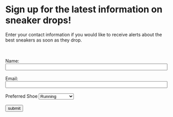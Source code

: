 <!DOCTYPE html>
 
<html>
<head>
 
 <script>
  !function(){var analytics=window.analytics=window.analytics||[];if(!analytics.initialize)if(analytics.invoked)window.console&&console.error&&console.error("Segment snippet included twice.");else{analytics.invoked=!0;analytics.methods=["trackSubmit","trackClick","trackLink","trackForm","pageview","identify","reset","group","track","ready","alias","debug","page","once","off","on","addSourceMiddleware","addIntegrationMiddleware","setAnonymousId","addDestinationMiddleware"];analytics.factory=function(e){return function(){var t=Array.prototype.slice.call(arguments);t.unshift(e);analytics.push(t);return analytics}};for(var e=0;e<analytics.methods.length;e++){var key=analytics.methods[e];analytics[key]=analytics.factory(key)}analytics.load=function(key,e){var t=document.createElement("script");t.type="text/javascript";t.async=!0;t.src="https://cdn.segment.com/analytics.js/v1/" + key + "/analytics.min.js";var n=document.getElementsByTagName("script")[0];n.parentNode.insertBefore(t,n);analytics._loadOptions=e};analytics._writeKey="3QOElC3ShA1wbIKVSZQbOUiK6Lsb1z98";;analytics.SNIPPET_VERSION="4.15.3";
  analytics.load("3QOElC3ShA1wbIKVSZQbOUiK6Lsb1z98",
 //Batching  
  {
    integrations: {
      "Segment.io": {
        deliveryStrategy: {
          strategy: "batching",
          config: {
            size: 10,
            timeout: 5000
          }
        }
      }
    }
  } 
  );
  
  
  ;
  analytics.page();
  }}();
</script>
 
 
<title>Sneakerhead Signup<span id="selection-marker-1" class="redactor-selection-marker"></span></title>
</head>
 
<body>
<body>
<h1>Sign up for the latest information on sneaker drops!</h1>
<p>Enter your contact information if you would like to receive alerts about the best sneakers as soon as they drop.</p>
<!--Location for users to enter their information to receive the sneakerhead newsletter-->
<form name="sneakersignup" onsubmit="identify(event)">
<br> <br>
Name: <input name="fullname" required="" size="60" type="text"/>
<br> <br>
Email: <input name="email" required="" size="60" type="email"/>
<br> <br>
<label for="shoeType">Preferred Shoe</label>
 <select id="shoeType" name="shoeType">
   <option value="Running">Running</option>
   <option value="Cross Trainers">Cross Trainers</option>
   <option value="Sports">Sports</option>
 </select>
<br> <br>
 <input name="submit" type="submit" value="submit"/> </form>
<br>
 
<script type="text/javascript">
 function identify(e){
 
   e.preventDefault();
   var form = e.target;
   var email = form["email"].value;
   var fullname = form["fullname"].value;
   var shoeType = form["shoeType"].value;
   var user = {
     email: email,
     name: fullname
   };
// // Identify call
 
 
 analytics.identify('12345', {
   email: email,
   name: fullname,
   shoeType: shoeType
                        });
//  //  Sign-up Track call
 
 
   analytics.track('user signed up', user, function() {
   window.location.href = "";
                         });
 
 

analytics.track('Products Searched', {
  query: 'kith air force 1'
  });
 
 analytics.track('Product List Viewed', {
list_id: 'hot_sneakers_2021',
   category: 'Trendy',
 products: [ {
  product_id: '507f1f77bcf86cd799439011',
    sku: '45790-32',
 name: 'Air Jordan 4 - White / Military Blue - Fire Red',
 price: 500.00,
 position: 1,
 category: 'Jordan',
 url: 'https://www.example.com/product/path',
   image_url: 'https://www.example.com/product/path.jpg'
  }, {
  product_id: '505bd76785ebb509fc183733',
 sku: '46493-32',
  name: 'Kith x Nike Air Force 1 “NYC”',
 price: 1000.00,
      position: 2,
      category: 'Air Force 1'
 } ] });
 
  analytics.track('Product Viewed', {
   product_id: '507f1f77bcf86cd799439011',
   sku: 'G-32',
    category: 'Jordan',
   name: 'Air Jordan 4 - White / Military Blue - Fire Red',
   brand: 'Nike',
     variant: 'November 2019',
  price: 500.00,
     quantity: 1,
    coupon: 'First_Purchase',
     currency: 'usd',
   position: 2,
     value: 500,
   last_name: 'Bowerman',
  url: 'https://www.example.com/product/path',
     image_url: 'https://www.example.com/product/path.jpg'
   });
 
   analytics.track('Product Added', {
   cart_id: 'skdjsidjsdkdj29j',
    product_id: '507f1f77bcf86cd799439011',
    sku: 'G-32',
  category: 'Jordan',
   name: 'Air Jordan 4 - White / Military Blue - Fire Red',
    brand: 'Nike',
  variant: 'November 2019',
  price: 500.00,
   quantity: 1,
     coupon: 'First_Purchase',
   position: 2,
     url: 'https://www.example.com/product/path',
      image_url: 'https://www.example.com/product/path.jpg'
    });
 
   analytics.track('Order Completed', {
    checkout_id: 'fksdjfsdjfisjf9sdfjsd9f',
 order_id: '50314b8e9bcf000000000000',
   affiliation: 'Google Store',
   total: 555.00,
   subtotal: 500.00,
  revenue: 525.00,
  shipping: 35.00,
   tax: 20.00,
     discount: 30.00,
  coupon: 'First_Purchase',
   currency: 'USD',
     products: [
   {
     product_id: '507f1f77bcf86cd799439011',
       sku: 'G-32',
       name: 'Air Jordan 4 - White / Military Blue - Fire Red',
       price: 500.00,
       quantity: 1,
         category: 'Jordan',
       url: 'https://www.example.com/product/path',
         image_url: 'https:///www.example.com/product/path.jpg'
     }
      ]
    });
 }
 
</script>
 
</body>
</html>
